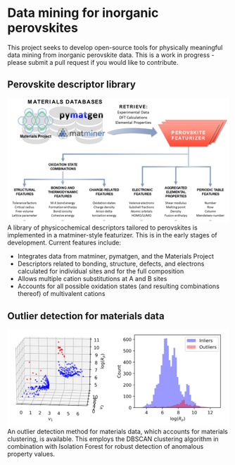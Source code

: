 # Data mining for inorganic perovskites
This project seeks to develop open-source tools for physically meaningful data mining from inorganic perovskite data. This is a work in progress - please submit a pull request if you would like to contribute.

## Perovskite descriptor library
![Flow diagram of perovskite featurizer](images/PerovskiteFeaturizerFlow_v2.png)
A library of physicochemical descriptors tailored to perovskites is implemented in a matminer-style featurizer. This is in the early stages of development. Current features include:
* Integrates data from matminer, pymatgen, and the Materials Project
* Descriptors related to bonding, structure, defects, and electrons calculated for individual sites and for the full composition
* Allows multiple cation substitutions at A and B sites
* Accounts for all possible oxidation states (and resulting combinations thereof) of multivalent cations

## Outlier detection for materials data
![Outlier detection using DBSCAN](images/logRp_outliers.png)
An outlier detection method for materials data, which accounts for materials clustering, is available. This employs the DBSCAN clustering algorithm in combination with Isolation Forest for robust detection of anomalous property values.
